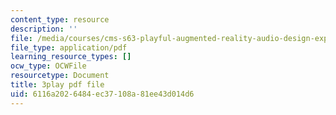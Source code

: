 ```yaml
---
content_type: resource
description: ''
file: /media/courses/cms-s63-playful-augmented-reality-audio-design-exploration-fall-2019/6116a2026484ec37108a81ee43d014d6_Q6i-gekn__8.pdf
file_type: application/pdf
learning_resource_types: []
ocw_type: OCWFile
resourcetype: Document
title: 3play pdf file
uid: 6116a202-6484-ec37-108a-81ee43d014d6
---
```

